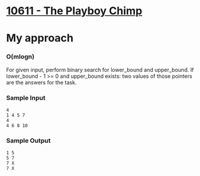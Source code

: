 # [10611 - The Playboy Chimp](https://onlinejudge.org/index.php?option=com_onlinejudge&Itemid=8&page=show_problem&category=0&problem=1552&mosmsg=Submission+received+with+ID+24846953)

# My approach

### O(mlogn)

For given input, perform binary search for lower_bound and upper_bound. If lower_bound - 1 >= 0 and upper_bound exists: two values of those pointers are the answers for the task.

### Sample Input

```
4
1 4 5 7
4
4 6 8 10
```

### Sample Output

```
1 5
5 7
7 X
7 X
```
